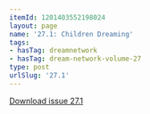 ```yaml
---
itemId: 1201403552198024
layout: page
name: '27.1: Children Dreaming'
tags:
- hasTag: dreamnetwork
- hasTag: dream-network-volume-27
type: post
urlSlug: '27.1'
---
```

<a href="files/pdfs/Volume_27/27.1_childrens_dreams.pdf" download="">Download issue 27.1</a>